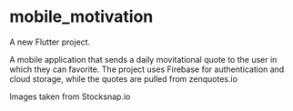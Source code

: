 # mobile_motivation

A new Flutter project.

A mobile application that sends a daily movitational quote to the user in which
they can favorite. The project uses Firebase for authentication and cloud storage,
while the quotes are pulled from zenquotes.io

Images taken from Stocksnap.io
